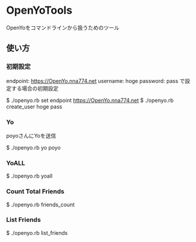 OpenYoTools
====

OpenYoをコマンドラインから扱うためのツール

## 使い方

### 初期設定

endpoint: https://OpenYo.nna774.net
username: hoge
password: pass
で設定する場合の初期設定

$ ./openyo.rb set endpoint https://OpenYo.nna774.net
$ ./openyo.rb create\_user hoge pass

### Yo

poyoさんにYoを送信

$ ./openyo.rb yo poyo

### YoALL

$ ./openyo.rb yoall

### Count Total Friends

$ ./openyo.rb friends\_count

### List Friends

$ ./openyo.rb list\_friends
